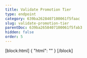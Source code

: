 ```yaml
---
title: Validate Promotion Tier
type: endpoint
category: 639ba2628407100061f5faac
slug: validate-promotion-tier
parentDoc: 639ba2658407100061f5fab3
hidden: false
order: 5
---
```

[block:html]
{
  "html": "<style>\n.LanguagePicker-divider { \n  display: none; }\n  \n[title=\"Toggle library\"] { \n  display: none; }\n</style>"
}
[/block]